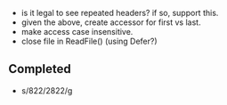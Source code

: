 
 * is it legal to see repeated headers? if so, support this.
 * given the above, create accessor for first vs last.
 * make access case insensitive.
 * close file in ReadFile() (using Defer?)

Completed
---------
 * s/822/2822/g
